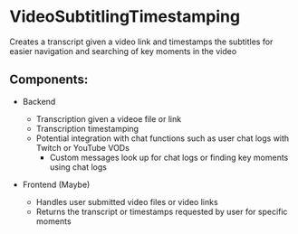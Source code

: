 # VideoSubtitlingTimestamping
Creates a transcript given a video link and timestamps the subtitles for easier navigation and searching of key moments in the video

## Components:
- Backend
  - Transcription given a videoe file or link
  - Transcription timestamping
  - Potential integration with chat functions such as user chat logs with Twitch or YouTube VODs
    - Custom messages look up for chat logs or finding key moments using chat logs
      
- Frontend (Maybe)
  - Handles user submitted video files or video links
  - Returns the transcript or timestamps requested by user for specific moments
